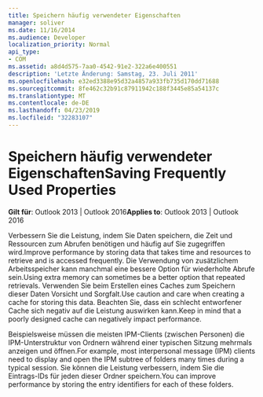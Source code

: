 ```yaml
---
title: Speichern häufig verwendeter Eigenschaften
manager: soliver
ms.date: 11/16/2014
ms.audience: Developer
localization_priority: Normal
api_type:
- COM
ms.assetid: a8d4d575-7aa0-4542-91e2-322a6e400551
description: 'Letzte Änderung: Samstag, 23. Juli 2011'
ms.openlocfilehash: e32ed3388e95d32a4857a933fb735d170dd71688
ms.sourcegitcommit: 8fe462c32b91c87911942c188f3445e85a54137c
ms.translationtype: MT
ms.contentlocale: de-DE
ms.lasthandoff: 04/23/2019
ms.locfileid: "32283107"
---
```

# <a name="saving-frequently-used-properties"></a><span data-ttu-id="2abe8-103">Speichern häufig verwendeter Eigenschaften</span><span class="sxs-lookup"><span data-stu-id="2abe8-103">Saving Frequently Used Properties</span></span>

  
  
<span data-ttu-id="2abe8-104">**Gilt für**: Outlook 2013 | Outlook 2016</span><span class="sxs-lookup"><span data-stu-id="2abe8-104">**Applies to**: Outlook 2013 | Outlook 2016</span></span> 
  
<span data-ttu-id="2abe8-105">Verbessern Sie die Leistung, indem Sie Daten speichern, die Zeit und Ressourcen zum Abrufen benötigen und häufig auf Sie zugegriffen wird.</span><span class="sxs-lookup"><span data-stu-id="2abe8-105">Improve performance by storing data that takes time and resources to retrieve and is accessed frequently.</span></span> <span data-ttu-id="2abe8-106">Die Verwendung von zusätzlichem Arbeitsspeicher kann manchmal eine bessere Option für wiederholte Abrufe sein.</span><span class="sxs-lookup"><span data-stu-id="2abe8-106">Using extra memory can sometimes be a better option that repeated retrievals.</span></span> <span data-ttu-id="2abe8-107">Verwenden Sie beim Erstellen eines Caches zum Speichern dieser Daten Vorsicht und Sorgfalt.</span><span class="sxs-lookup"><span data-stu-id="2abe8-107">Use caution and care when creating a cache for storing this data.</span></span> <span data-ttu-id="2abe8-108">Beachten Sie, dass ein schlecht entworfener Cache sich negativ auf die Leistung auswirken kann.</span><span class="sxs-lookup"><span data-stu-id="2abe8-108">Keep in mind that a poorly designed cache can negatively impact performance.</span></span>
  
<span data-ttu-id="2abe8-109">Beispielsweise müssen die meisten IPM-Clients (zwischen Personen) die IPM-Unterstruktur von Ordnern während einer typischen Sitzung mehrmals anzeigen und öffnen.</span><span class="sxs-lookup"><span data-stu-id="2abe8-109">For example, most interpersonal message (IPM) clients need to display and open the IPM subtree of folders many times during a typical session.</span></span> <span data-ttu-id="2abe8-110">Sie können die Leistung verbessern, indem Sie die Eintrags-IDs für jeden dieser Ordner speichern.</span><span class="sxs-lookup"><span data-stu-id="2abe8-110">You can improve performance by storing the entry identifiers for each of these folders.</span></span> 
  

